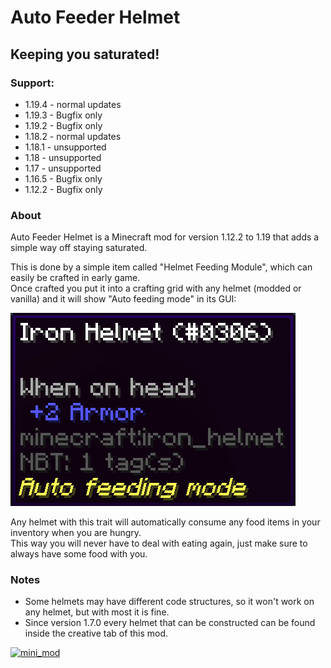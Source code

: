 # Auto Feeder Helmet
## Keeping you saturated!

### Support:
- 1.19.4 - normal updates
- 1.19.3 - Bugfix only
- 1.19.2 - Bugfix only
- 1.18.2 - normal updates
- 1.18.1 - unsupported
- 1.18 - unsupported
- 1.17 - unsupported
- 1.16.5 - Bugfix only
- 1.12.2 - Bugfix only

### About
Auto Feeder Helmet is a Minecraft mod for version 1.12.2 to 1.19 that adds a simple way off staying saturated.

This is done by a simple item called "Helmet Feeding Module", which can easily be crafted in early game.  
Once crafted you put it into a crafting grid with any helmet (modded or vanilla) and it will show "Auto feeding mode" in its GUI:

![helmet_tooltip](https://raw.githubusercontent.com/canitzp/FeederHelmet/master/readme/helmet_tooltip.png)

Any helmet with this trait will automatically consume any food items in your inventory when you are hungry.  
This way you will never have to deal with eating again,  just make sure to always have some food with you.

### Notes
- Some helmets may have different code structures, so it won't work on any helmet, but with most it is fine.
- Since version 1.7.0 every helmet that can be constructed can be found inside the creative tab of this mod.

[![mini_mod](https://canitzp.de/minimod_logo.png)](https://canitzp.de/minimod.html)